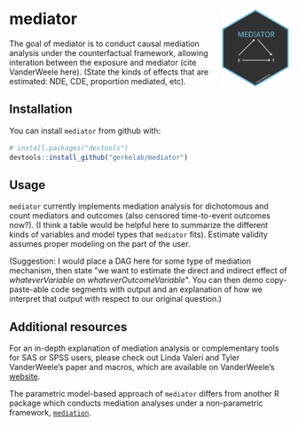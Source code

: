 
# mediator <img src="man/figures/hex.png" align="right" height="139" />

The goal of mediator is to conduct causal mediation analysis under the
counterfactual framework, allowing interation between the exposure and
mediator (cite VanderWeele here). (State the kinds of effects that are estimated: NDE, CDE, proportion mediated, etc).

## Installation

You can install `mediator` from github with:

``` r
# install.packages("devtools")
devtools::install_github("gerkelab/mediator")
```

## Usage

`mediator` currently implements mediation analysis for dichotomous and
count mediators and outcomes (also censored time-to-event outcomes now?). (I think a table would be helpful here to summarize the different kinds of variables and model types that `mediator` fits). Estimate validity assumes proper modeling on the part of
the user.

(Suggestion: I would place a DAG here for some type of mediation mechanism, then state "we want to estimate the direct and indirect effect of _whateverVariable_ on _whateverOutcomeVariable_". You can then demo copy-paste-able code segments with output and an explanation of how we interpret that output with respect to our original question.)

## Additional resources

For an in-depth explanation of mediation analysis or complementary tools
for SAS or SPSS users, please check out Linda Valeri and Tyler
VanderWeele’s paper and macros, which are available on VanderWeele’s
[website](https://www.hsph.harvard.edu/tyler-vanderweele/tools-and-tutorials/).

The parametric model-based approach of `mediator` differs from another R package which conducts mediation analyses under a non-parametric framework, [`mediation`](https://cran.r-project.org/web/packages/mediation/vignettes/mediation.pdf).
